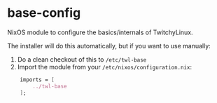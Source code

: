 # base-config

NixOS module to configure the basics/internals of TwitchyLinux.

The installer will do this automatically, but if you want to use manually:

1. Do a clean checkout of this to `/etc/twl-base`
2. Import the module from your `/etc/nixos/configuration.nix`:

```nix
	imports = [
		../twl-base
	];
```